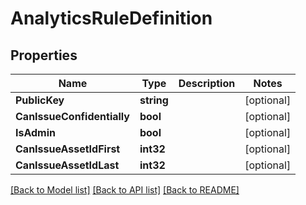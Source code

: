 # AnalyticsRuleDefinition

## Properties
Name | Type | Description | Notes
------------ | ------------- | ------------- | -------------
**PublicKey** | **string** |  | [optional] 
**CanIssueConfidentially** | **bool** |  | [optional] 
**IsAdmin** | **bool** |  | [optional] 
**CanIssueAssetIdFirst** | **int32** |  | [optional] 
**CanIssueAssetIdLast** | **int32** |  | [optional] 

[[Back to Model list]](../README.md#documentation-for-models) [[Back to API list]](../README.md#documentation-for-api-endpoints) [[Back to README]](../README.md)


